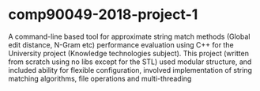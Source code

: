 # comp90049-2018-project-1

A command-line based tool for approximate string match methods (Global edit distance, N-Gram etc) performance evaluation using C++ for the University project (Knowledge technologies subject). This project (written from scratch using no libs except for the STL) used modular structure, and included ability for flexible configuration, involved implementation of string matching algorithms, file operations and multi-threading
